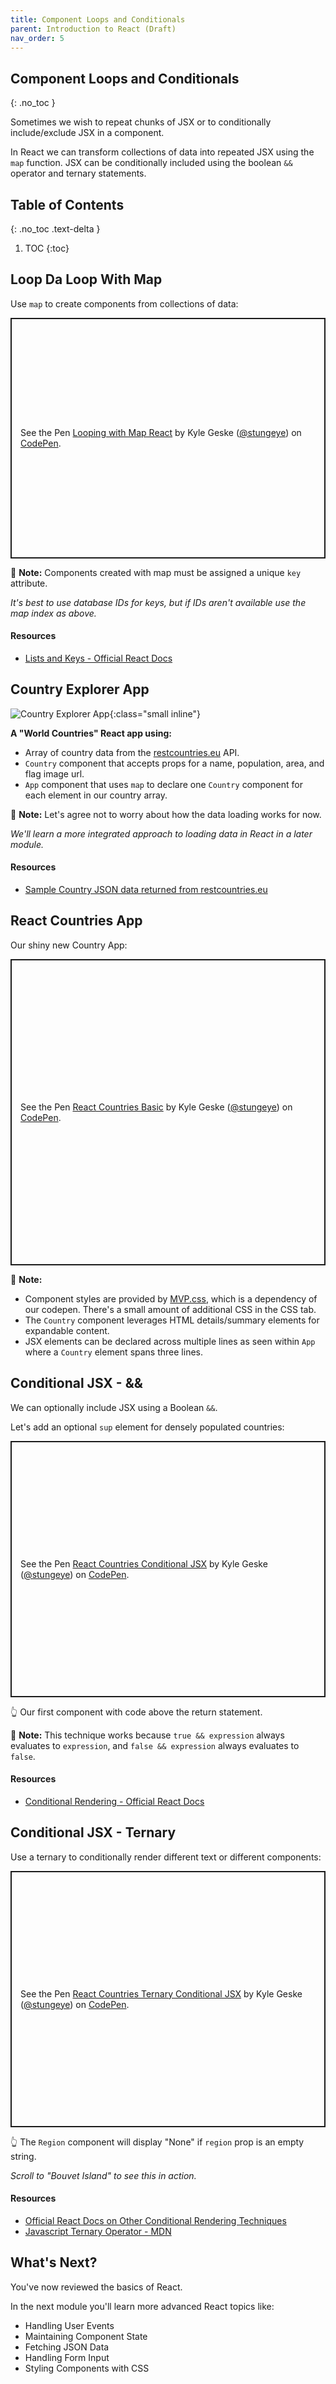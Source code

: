 ```yaml
---
title: Component Loops and Conditionals
parent: Introduction to React (Draft)
nav_order: 5
---
```


<!--prettier-ignore-start-->
## Component Loops and Conditionals 
{: .no_toc }

Sometimes we wish to repeat chunks of JSX or to conditionally include/exclude JSX in a component. 

In React we can transform collections of data into repeated JSX using the `map` function. JSX can be conditionally included using the boolean `&&` operator and ternary statements.

## Table of Contents
{: .no_toc .text-delta }  

1. TOC
{:toc}

<!--prettier-ignore-end-->

## Loop Da Loop With Map

Use `map` to create components from collections of data:

<p class="codepen" data-height="385" data-theme-id="light" data-default-tab="js" data-user="stungeye" data-slug-hash="oNbxJwG" style="height: 385px; box-sizing: border-box; display: flex; align-items: center; justify-content: center; border: 2px solid; margin: 1em 0; padding: 1em;" data-pen-title="Looping with Map React">
  <span>See the Pen <a href="https://codepen.io/stungeye/pen/oNbxJwG">
  Looping with Map React</a> by Kyle Geske (<a href="https://codepen.io/stungeye">@stungeye</a>)
  on <a href="https://codepen.io">CodePen</a>.</span>
</p>

📢 **Note:** Components created with map must be assigned a unique `key` attribute.

_It's best to use database IDs for keys, but if IDs aren't available use the map index as above._

#### Resources

- [Lists and Keys - Official React Docs](https://reactjs.org/docs/lists-and-keys.html)

## Country Explorer App

![Country Explorer App](heart-3204671_640.png){:class="small inline"}

**A "World Countries" React app using:**

- Array of country data from the [restcountries.eu](https://restcountries.eu/) API.
- `Country` component that accepts props for a name, population, area, and flag image url.
- `App` component that uses `map` to declare one `Country` component for each element in our country array.

📢 **Note:** Let's agree not to worry about how the data loading works for now.

_We'll learn a more integrated approach to loading data in React in a later module._

#### Resources

- [Sample Country JSON data returned from restcountries.eu](https://gist.github.com/stungeye/e34eee4f6665a077d320e15e2910b97a)

## React Countries App

Our shiny new Country App:

<p class="codepen" data-height="490" data-theme-id="light" data-default-tab="js" data-user="stungeye" data-slug-hash="dyGprML" style="height: 490px; box-sizing: border-box; display: flex; align-items: center; justify-content: center; border: 2px solid; margin: 1em 0; padding: 1em;" data-pen-title="React Countries Basic">
  <span>See the Pen <a href="https://codepen.io/stungeye/pen/dyGprML">
  React Countries Basic</a> by Kyle Geske (<a href="https://codepen.io/stungeye">@stungeye</a>)
  on <a href="https://codepen.io">CodePen</a>.</span>
</p>

📢 **Note:**

- Component styles are provided by [MVP.css](https://andybrewer.github.io/mvp/), which is a dependency of our codepen. There's a small amount of additional CSS in the CSS tab.
- The `Country` component leverages HTML details/summary elements for expandable content.
- JSX elements can be declared across multiple lines as seen within `App` where a `Country` element spans three lines.

## Conditional JSX - &&

We can optionally include JSX using a Boolean `&&`.

Let's add an optional `sup` element for densely populated countries:

<p class="codepen" data-height="410" data-theme-id="light" data-default-tab="js" data-user="stungeye" data-slug-hash="vYLXqWY" style="height: 410px; box-sizing: border-box; display: flex; align-items: center; justify-content: center; border: 2px solid; margin: 1em 0; padding: 1em;" data-pen-title="React Countries Conditional JSX">
  <span>See the Pen <a href="https://codepen.io/stungeye/pen/vYLXqWY">
  React Countries Conditional JSX</a> by Kyle Geske (<a href="https://codepen.io/stungeye">@stungeye</a>)
  on <a href="https://codepen.io">CodePen</a>.</span>
</p>

👆 Our first component with code above the return statement.

📢 **Note:** This technique works because `true && expression` always evaluates to `expression`, and `false && expression` always evaluates to `false`.

#### Resources

- [Conditional Rendering - Official React Docs](https://reactjs.org/docs/conditional-rendering.html)

## Conditional JSX - Ternary

Use a ternary to conditionally render different text or different components:

<p class="codepen" data-height="410" data-theme-id="light" data-default-tab="js" data-user="stungeye" data-slug-hash="pogEXBK" style="height: 410px; box-sizing: border-box; display: flex; align-items: center; justify-content: center; border: 2px solid; margin: 1em 0; padding: 1em;" data-pen-title="React Countries Ternary Conditional JSX">
  <span>See the Pen <a href="https://codepen.io/stungeye/pen/pogEXBK">
  React Countries Ternary Conditional JSX</a> by Kyle Geske (<a href="https://codepen.io/stungeye">@stungeye</a>)
  on <a href="https://codepen.io">CodePen</a>.</span>
</p>

👆 The `Region` component will display "None" if `region` prop is an empty string.

_Scroll to "Bouvet Island" to see this in action._

#### Resources

- [Official React Docs on Other Conditional Rendering Techniques](https://reactjs.org/docs/conditional-rendering.html)
- [Javascript Ternary Operator - MDN](https://developer.mozilla.org/en-US/docs/Web/JavaScript/Reference/Operators/Conditional_Operator)

## What's Next?

You've now reviewed the basics of React.

In the next module you'll learn more advanced React topics like:

- Handling User Events
- Maintaining Component State
- Fetching JSON Data
- Handling Form Input
- Styling Components with CSS
